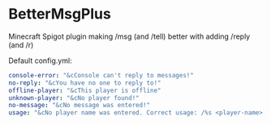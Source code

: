# BetterMsgPlus

Minecraft Spigot plugin making /msg (and /tell) better with adding /reply (and /r) 

Default config.yml:
````config.yml
console-error: "&cConsole can't reply to messages!"
no-reply: "&cYou have no one to reply to!"
offline-player: "&cThis player is offline"
unknown-player: "&cNo player found!"
no-message: "&cNo message was entered!"
usage: "&cNo player name was entered. Correct usage: /%s <player-name> <message>"
````
